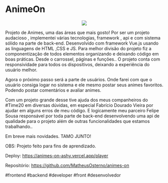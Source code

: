 # AnimeOn

<div align="center">
  <img src="https://user-images.githubusercontent.com/109709293/204043405-d61cf239-b780-4d12-b761-7794042b9b95.png">
</div>


Projeto de Animes, uma das áreas que mais gosto!
Por ser um projeto audacioso , implementei várias tecnologias, framework , api e com sistema sólido na parte de back-end. Desenvolvido com framework Vue.js usando as linguagens de HTML ,CSS e JS. Para melhor divisão do projeto fiz a componentização de todos elementos organizando e deixando código em boas práticas. Desde o carrossel, páginas e funções.. O projeto conta com responsividade para todos os dispositivos, deixando a experiência do usuário melhor.
 
Agora o próximo passo será a parte de usuários. Onde farei com que o usuário consiga logar no sistema e ele mesmo postar seus animes favoritos. Podendo postar comentários e avaliar animes.
 
Com um projeto grande desse tive ajuda dos meus companheiros do #Time20 em diversas dúvidas, em especial Fabrício Dourado Vieira por ajudar em alguns erros de meu código. E logicamente meu parceiro Felipe Sousa responsável por toda parte de back-end desenvolvendo uma api de qualidade para o projeto além de outras funcionalidades que estamos trabalhando..
 
Em breve mais novidades.
TAMO JUNTO!
 
OBS: Projeto feito para fins de aprendizado.
 
Deploy:
https://animes-on-ashy.vercel.app/player
 
Repositório:
https://github.com/MatheusOsterno/animes-on
 
#frontend #backend #developer #front #desenvolvedor
 


